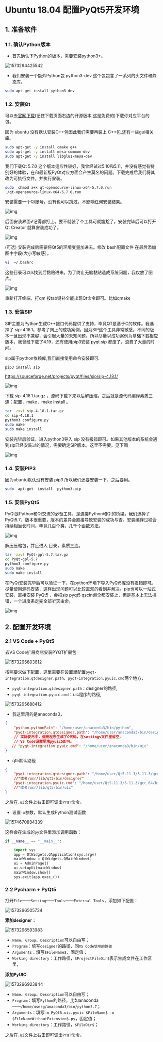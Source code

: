 # Ubuntu 18.04 配置PyQt5开发环境

## 1. 准备软件

### 1.1. 确认Python版本

+ 首先确认下Python的版本，需要安装python3+。

![1573294425542](https://gitee.com//chendemo12/FigureBed/raw/master//PicGo//20200312221538.png)



+ 我们安装一个额外Python包 python3-dev 这个包包含了一系列的头文件和静态库。

```bash
sudo apt-get install python3-dev
```



### 1.2. 安装Qt

可以去[官网下载](https://www.qt.io/download#section-3)(记住下载页面右边的开源版本,这是免费的)下载你对应平台的包。

因为 ubuntu 没有默认安装C++包因此我们需要再装上 C++包,还有一些gui相关库。

```bash
sudo apt-get -y install cmake g++
sudo apt-get -y install mesa-common-dev
sudo apt-get -y install libglu1-mesa-dev
```

我们下载Qt 5.7.0 这个版本适应性较好，我曾经试过5.10和5.11，并没有感觉有特别好的体验，在和最新版PyQt对应方面会产生莫名的问题。下载完成后我们将其改为可执行文件，并执行安装。

```bash
sudo  chmod a+x qt-opensource-linux-x64-5.7.0.run
./qt-opensource-linux-x64-5.7.0.run     
```

 

 安装需要一个Qt账号。没有也可以跳过，不影响任何安装结果。

 ![img](https://img-blog.csdnimg.cn/20181211152138825.jpg?x-oss-process=image/watermark,type_ZmFuZ3poZW5naGVpdGk,shadow_10,text_aHR0cHM6Ly9ibG9nLmNzZG4ubmV0L3N5c2h6YnR0,size_16,color_FFFFFF,t_70)



后面安装界面√记得都打上。要不就装了个工具可就尴尬了。安装完毕后可以打开 Qt Creator 就算安装成功了。

 ![img](https://img-blog.csdnimg.cn/20181211152252841.jpg?x-oss-process=image/watermark,type_ZmFuZ3poZW5naGVpdGk,shadow_10,text_aHR0cHM6Ly9ibG9nLmNzZG4ubmV0L3N5c2h6YnR0,size_16,color_FFFFFF,t_70)

(可选) 安装完成后需要将Qt5的环境变量加进去。修改 bash配置文件 在最后添加图中字段(大小写敏感）。

```bash
vi  ~/.bashrc 
```

这些目录可以ls找到后黏贴进来。为了防止无脑黏贴造成系统问题，我仅放了图片。

 ![img](https://img-blog.csdnimg.cn/20181211152947640.jpg)

重新打开终端，打qm 按tab键补全能出现Qt命令即可。比如qmake



### 1.3. 安装SIP

SIP主要为Python生成C++接口代码提供了支持，毕竟QT是基于C的软件。我选择了 sip-4.18.1，参考了网上的成功案例，因为SIP这个工具非常敏感，不同的版本一旦出现不兼容，会引起大量的未知问题。所以尽量以成功案例为基础下载相应版本，我曾经下载了4.19，还有使用pip3安装 pyqt.sip 都废了，浪费了大量的时间。

sip属于python依赖库,我们直接使用命令安装即可.

```bash
pip3 install sip
```

https://sourceforge.net/projects/pyqt/files/sip/sip-4.18.1/

 ![img](https://img-blog.csdnimg.cn/2018121115315255.jpg?x-oss-process=image/watermark,type_ZmFuZ3poZW5naGVpdGk,shadow_10,text_aHR0cHM6Ly9ibG9nLmNzZG4ubmV0L3N5c2h6YnR0,size_16,color_FFFFFF,t_70)

 下载 sip-4.18.1.tar.gz ，源码下载下来以后解压缩，之后就是源代码编译素质三连：配置，make，make install 。

```bash
tar -zxvf sip-4.18.1.tar.gz     
cd sip-4.18.1     
python3 configure.py     
sudo make     
sudo make install     
```

安装完毕后验证，进入python3导入 sip 没有报错即可。如果其他版本的系统会遇到sip已经安装过的情况，需要确定SIP版本。这里不需要。见下图

 ![img](https://img-blog.csdnimg.cn/20181211153350757.jpg)



### 1.4. 安装PIP3

因为ubuntu默认没有安装 pip3 所以我们还要安装一下，之后要用。

```bash
sudo  apt-get  install  python3-pip
```

 

### 1.5. 安装PyQt5

PyQt是Python和Qt交流的必备工具，是连接Python和Qt的桥梁。我们选择了PyQt5.7，版本很重要，版本的差异会直接导致安装的成功与否。安装编译过程会持续相当长时间，毕竟几百个类，几千个函数方法。

![img](https://img-blog.csdnimg.cn/20181211154500288.jpg?x-oss-process=image/watermark,type_ZmFuZ3poZW5naGVpdGk,shadow_10,text_aHR0cHM6Ly9ibG9nLmNzZG4ubmV0L3N5c2h6YnR0,size_16,color_FFFFFF,t_70)

 解压压缩包，并且进入 目录，素质三连。

```bash
tar -zxvf PyQt-gpl-5.7.tar.gz     
cd PyQt-gpl-5.7     
python3 configure.py     
sudo make     
sudo make install     
```

在PyQt安装完毕后可以验证一下，在python环境下导入PyQt5库没有报错即可。尽量使用源码安装，这样出现问题可以比较直观的看到并解决。pip也可以一站式安装，直接安装 PyQt5 ，会把sip pyqt5 qscintill全都安装上，但是基本上无法排错，一个进度条走完全部听天由命。

 ![img](https://img-blog.csdnimg.cn/20181211154842632.jpg)



## 2. 配置开发环境

### 2.1 VS Code + PyQt5

去VS Code扩展商店安装PYQT扩展包

![1573295603612](https://gitee.com//chendemo12/FigureBed/raw/master//PicGo//20200312221539.png)

按照要求做下配置，这里需要在设置里配置`pyqt-integration.qtdesigner.path`、`pyqt-integration.pyuic.cmd`两个地方，

+ `pyqt-integration.qtdesigner.path`：designer的路径,
+ `pyqt-integration.pyuic.cmd`：uic程序的路径,

![1573295688412](https://gitee.com//chendemo12/FigureBed/raw/master//PicGo//20200312221540.png)

+ 我这里用的是anaconda3，

```json
{
    "python.pythonPath": "/home/user/anaconda3/bin/python",
    "pyqt-integration.qtdesigner.path": "/home/user/anaconda3/bin/designer",
    // 实际使用中，调用程序生成了C代码，在settings文件里留空，
    // VS Code设置里填pyuic5即可。
   // "pyqt-integration.pyuic.cmd": "/home/user/anaconda3/bin/uic"
}
```

+ qt5默认路径

```json
{
    "pyqt-integration.qtdesigner.path": "/home/user/Qt5.11.3/5.11.3/gcc_64/bin/designer",
    //"或者/usr/lib/qt5/bin/designer"
    "pyqt-integration.pyuic.cmd": "/home/user/Qt5.11.3/5.11.3/gcc_64/bin/uic"
    //"或者/usr/lib/qt5/bin/uic"
}
```

之后在`.ui`文件上右击即可调出`PYQT`命令。

+ 设置`-x`参数，默认生成Python测试函数

![1574670884339](https://gitee.com//chendemo12/FigureBed/raw/master//PicGo//20200312221541.png)

这样会在生成的`py`文件里添加调用函数：

```python
if __name__ == "__main__":

    import sys
    app = QtWidgets.QApplication(sys.argv)
    mainWindow = QtWidgets.QMainWindow()
    ui = AdminPage()
    ui.setupUi(mainWindow)
    mainWindow.show()
    sys.exit(app.exec_())

```



### 2.2 Pycharm + PyQt5

打开`File`——`Setting`——`Tools`——`External Tools`，添加如下配置：

![1573296505734](https://gitee.com//chendemo12/FigureBed/raw/master//PicGo//20200312221542.png)

**添加designer：**

![1573296593983](https://gitee.com//chendemo12/FigureBed/raw/master//PicGo//20200312221543.png)

+ `Name`、`Group`、`Description`可以自由写；
+ `Program`：填写`designer`的路径，同`VS Code填写的路径`
+ `Arguments`：填写`$FileName$`，固定值；
+ `Working directory`：工作路径，`$ProjectFileDir$`表示生成文件在工作区里，

**添加PyUIC**:

![1573296923844](https://gitee.com//chendemo12/FigureBed/raw/master//PicGo//20200312221544.png)

+ `Name`、`Group`、`Description`可以自由写；
+ `Program`：填写`Python`的路径，比如anaconda——`/home/userg/anaconda3/bin/python3.7`；
+ `Arguments`：填写`-m PyQt5.uic.pyuic $FileName$ -o $FileNameWithoutExtension$.py`，固定值；
+ `Working directory`：工作路径，`$FileDir$`；

之后在`.ui`文件上右击即可调出`PYQT`命令。

